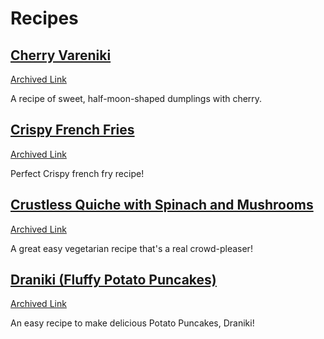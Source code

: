 # Recipes

## [Cherry Vareniki](https://www.sonyasanford.com/recipes/2023/5/30/cherry-vareniki)

[Archived Link](https://web.archive.org/web/20240129220841/https://www.sonyasanford.com/recipes/2023/5/30/cherry-vareniki)

A recipe of sweet, half-moon-shaped dumplings with cherry.

## [Crispy French Fries](https://www.recipetineats.com/french-fries/)

[Archived Link](https://web.archive.org/web/20240803074831/https://www.recipetineats.com/french-fries/)

Perfect Crispy french fry recipe!

## [Crustless Quiche with Spinach and Mushrooms](https://www.themediterraneandish.com/mushroom-spinach-crustless-quiche/)

[Archived Link](https://web.archive.org/web/20240802010738/https://www.themediterraneandish.com/mushroom-spinach-crustless-quiche/)

A great easy vegetarian recipe that's a real crowd-pleaser!

## [Draniki (Fluffy Potato Puncakes)](https://natashaskitchen.com/meat-stuffed-potato-pancakes/)

[Archived Link](https://web.archive.org/web/20240527195757/https://natashaskitchen.com/meat-stuffed-potato-pancakes/)

An easy recipe to make delicious Potato Puncakes, Draniki!
